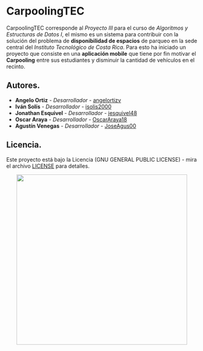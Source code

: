 # CarpoolingTEC

CarpoolingTEC corresponde al _Proyecto III_ para el curso de _Algoritmos y Estructuras de Datos I_, el mismo es un sistema para contribuir con la solución del problema de **disponibilidad de espacios** de parqueo en la sede central del _Instituto Tecnológico de Costa Rica_. Para esto ha iniciado un proyecto que consiste  en una **aplicación mobile** que tiene por fin motivar el **Carpooling** entre sus estudiantes y disminuir la cantidad de vehículos en el recinto. 

## Autores.

* **Angelo Ortiz** - *Desarrollador* - [angelortizv](https://github.com/angelortizv)
* **Iván Solís** - *Desarrollador* - [isolis2000](https://github.com/isolis2000)
* **Jonathan Esquivel** - *Desarrollador* - [jesquivel48](https://github.com/jesquivel48)
* **Oscar Araya** - *Desarrollador* - [OscarAraya18](https://github.com/OscarAraya18)
* **Agustín Venegas** - *Desarrollador* - [JoseAgus00](https://github.com/JoseAgus00)

## Licencia.

Este proyecto está bajo la Licencia (GNU GENERAL PUBLIC LICENSE) - mira el archivo 
[LICENSE](https://github.com/CE1103/CarpoolingTEC/blob/master/LICENSE) para detalles.


<p align="center">
<img src="https://res.cloudinary.com/dek4evg4t/image/upload/v1541524633/carpoolingTEC/imagotipo.png" width="450"/>
</p>
